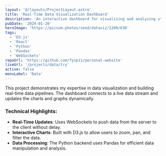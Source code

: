```yaml
---
layout: '@/layouts/ProjectLayout.astro'
title: 'Real-Time Data Visualization Dashboard'
description: 'An interactive dashboard for visualizing and analyzing streaming data, built with D3.js, React, and a Python backend.'
pubDate: '2024-01-20'
heroImage: 'https://picsum.photos/seed/dataviz/1200/630'
tags:
  - 'D3.js'
  - 'React'
  - 'Python'
  - 'Pandas'
  - 'WebSockets'
repoUrl: 'https://github.com/fysp11/personal-website'
liveUrl: '/projects/data/try'
active: false
menuLabel: 'Data'
---
```


This project demonstrates my expertise in data visualization and building real-time data pipelines. The dashboard connects to a live data stream and updates the charts and graphs dynamically.

### Technical Highlights:

- **Real-Time Updates**: Uses WebSockets to push data from the server to the client without delay.
- **Interactive Charts**: Built with D3.js to allow users to zoom, pan, and filter the data.
- **Data Processing**: The Python backend uses Pandas for efficient data manipulation and analysis.



